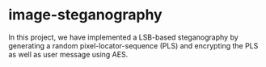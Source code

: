 # image-steganography

In this project, we have implemented a LSB-based steganography by generating a random pixel-locator-sequence (PLS) and encrypting the PLS as well as user message using AES.
